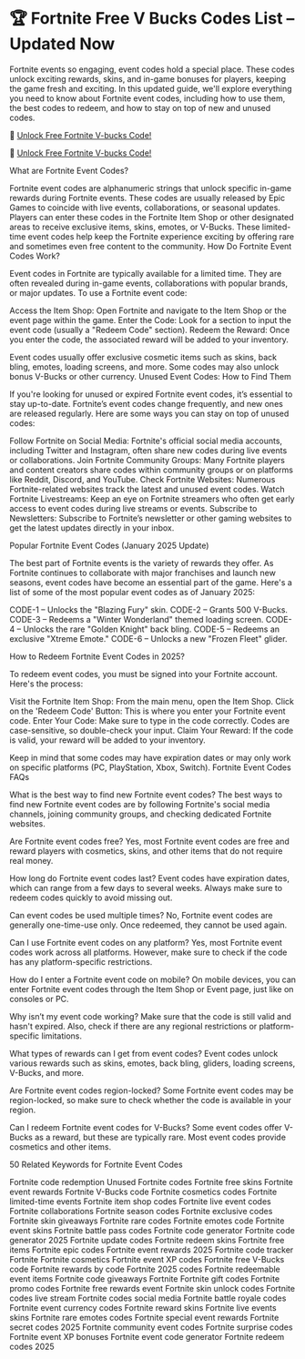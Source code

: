 # 🏆 Fortnite Free V Bucks Codes List – Updated Now

Fortnite events so engaging, event codes hold a special place. These codes unlock exciting rewards, skins, and in-game bonuses for players, keeping the game fresh and exciting. In this updated guide, we'll explore everything you need to know about Fortnite event codes, including how to use them, the best codes to redeem, and how to stay on top of new and unused codes.

🚀 [Unlock Free Fortnite V-bucks Code!](https://appbitly.com/kUDDv)

🚀 [Unlock Free Fortnite V-bucks Code!](https://appbitly.com/kUDDv)

What are Fortnite Event Codes?

Fortnite event codes are alphanumeric strings that unlock specific in-game rewards during Fortnite events. These codes are usually released by Epic Games to coincide with live events, collaborations, or seasonal updates. Players can enter these codes in the Fortnite Item Shop or other designated areas to receive exclusive items, skins, emotes, or V-Bucks. These limited-time event codes help keep the Fortnite experience exciting by offering rare and sometimes even free content to the community. How Do Fortnite Event Codes Work?

Event codes in Fortnite are typically available for a limited time. They are often revealed during in-game events, collaborations with popular brands, or major updates. To use a Fortnite event code:

Access the Item Shop: Open Fortnite and navigate to the Item Shop or the event page within the game.
Enter the Code: Look for a section to input the event code (usually a "Redeem Code" section).
Redeem the Reward: Once you enter the code, the associated reward will be added to your inventory.

Event codes usually offer exclusive cosmetic items such as skins, back bling, emotes, loading screens, and more. Some codes may also unlock bonus V-Bucks or other currency. Unused Event Codes: How to Find Them

If you're looking for unused or expired Fortnite event codes, it’s essential to stay up-to-date. Fortnite’s event codes change frequently, and new ones are released regularly. Here are some ways you can stay on top of unused codes:

Follow Fortnite on Social Media: Fortnite's official social media accounts, including Twitter and Instagram, often share new codes during live events or collaborations.
Join Fortnite Community Groups: Many Fortnite players and content creators share codes within community groups or on platforms like Reddit, Discord, and YouTube.
Check Fortnite Websites: Numerous Fortnite-related websites track the latest and unused event codes.
Watch Fortnite Livestreams: Keep an eye on Fortnite streamers who often get early access to event codes during live streams or events.
Subscribe to Newsletters: Subscribe to Fortnite’s newsletter or other gaming websites to get the latest updates directly in your inbox.

Popular Fortnite Event Codes (January 2025 Update)

The best part of Fortnite events is the variety of rewards they offer. As Fortnite continues to collaborate with major franchises and launch new seasons, event codes have become an essential part of the game. Here's a list of some of the most popular event codes as of January 2025:

CODE-1 – Unlocks the "Blazing Fury" skin.
CODE-2 – Grants 500 V-Bucks.
CODE-3 – Redeems a "Winter Wonderland" themed loading screen.
CODE-4 – Unlocks the rare "Golden Knight" back bling.
CODE-5 – Redeems an exclusive "Xtreme Emote."
CODE-6 – Unlocks a new "Frozen Fleet" glider.

How to Redeem Fortnite Event Codes in 2025?

To redeem event codes, you must be signed into your Fortnite account. Here's the process:

Visit the Fortnite Item Shop: From the main menu, open the Item Shop.
Click on the 'Redeem Code' Button: This is where you enter your Fortnite event code.
Enter Your Code: Make sure to type in the code correctly. Codes are case-sensitive, so double-check your input.
Claim Your Reward: If the code is valid, your reward will be added to your inventory.

Keep in mind that some codes may have expiration dates or may only work on specific platforms (PC, PlayStation, Xbox, Switch). Fortnite Event Codes FAQs

What is the best way to find new Fortnite event codes? The best ways to find new Fortnite event codes are by following Fortnite's social media channels, joining community groups, and checking dedicated Fortnite websites.

Are Fortnite event codes free? Yes, most Fortnite event codes are free and reward players with cosmetics, skins, and other items that do not require real money.

How long do Fortnite event codes last? Event codes have expiration dates, which can range from a few days to several weeks. Always make sure to redeem codes quickly to avoid missing out.

Can event codes be used multiple times? No, Fortnite event codes are generally one-time-use only. Once redeemed, they cannot be used again.

Can I use Fortnite event codes on any platform? Yes, most Fortnite event codes work across all platforms. However, make sure to check if the code has any platform-specific restrictions.

How do I enter a Fortnite event code on mobile? On mobile devices, you can enter Fortnite event codes through the Item Shop or Event page, just like on consoles or PC.

Why isn’t my event code working? Make sure that the code is still valid and hasn't expired. Also, check if there are any regional restrictions or platform-specific limitations.

What types of rewards can I get from event codes? Event codes unlock various rewards such as skins, emotes, back bling, gliders, loading screens, V-Bucks, and more.

Are Fortnite event codes region-locked? Some Fortnite event codes may be region-locked, so make sure to check whether the code is available in your region.

Can I redeem Fortnite event codes for V-Bucks? Some event codes offer V-Bucks as a reward, but these are typically rare. Most event codes provide cosmetics and other items.

50 Related Keywords for Fortnite Event Codes

Fortnite code redemption
Unused Fortnite codes
Fortnite free skins
Fortnite event rewards
Fortnite V-Bucks code
Fortnite cosmetics codes
Fortnite limited-time events
Fortnite item shop codes
Fortnite live event codes
Fortnite collaborations
Fortnite season codes
Fortnite exclusive codes
Fortnite skin giveaways
Fortnite rare codes
Fortnite emotes code
Fortnite event skins
Fortnite battle pass codes
Fortnite code generator
Fortnite code generator 2025
Fortnite update codes
Fortnite redeem skins
Fortnite free items
Fortnite epic codes
Fortnite event rewards 2025
Fortnite code tracker
Fortnite Fortnite cosmetics
Fortnite event XP codes
Fortnite free V-Bucks code
Fortnite rewards by code
Fortnite 2025 codes
Fortnite redeemable event items
Fortnite code giveaways
Fortnite Fortnite gift codes
Fortnite promo codes
Fortnite free rewards event
Fortnite skin unlock codes
Fortnite codes live stream
Fortnite codes social media
Fortnite battle royale codes
Fortnite event currency codes
Fortnite reward skins
Fortnite live events skins
Fortnite rare emotes codes
Fortnite special event rewards
Fortnite secret codes 2025
Fortnite community event codes
Fortnite surprise codes
Fortnite event XP bonuses
Fortnite event code generator
Fortnite redeem codes 2025

